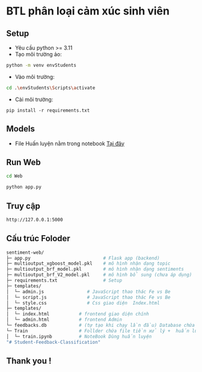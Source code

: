 # BTL phân loại  cảm xúc sinh viên

## Setup
- Yêu cầu python >= 3.11
- Tạo môi trường ảo:
```bash
python -m venv envStudents
```
- Vào môi trường: 
```bash
cd .\envStudents\Scripts\activate
```
-  Cài môi trường: 
```pip 
pip install -r requirements.txt
```
## Models
-  File Huấn luyện nằm trong  notebook [Tại đây](./Train/train.ipynb)


## Run Web
```bash
cd Web

python app.py
```

## Truy cập
```bash
http://127.0.0.1:5000
```
## Cấu trúc Foloder
```bash
sentiment-web/
├─ app.py                           # Flask app (backend)
├─ multioutput_xgboost_model.pkl    # mô hình nhận dạng topic
├─ multioutput_brf_model.pkl        # mô hình nhận dạng sentiments
├─ multioutput_brf_V2_model.pkl     # mô hình bổ sung (chưa áp dụng)
├─ requirements.txt                 # Setup    
├─ templates/
│  └─ admin.js                # JavaScript thao thác Fe vs Be
│  └─ script.js               # JavaScript thao thác Fe vs Be
│  └─ style.css               # Css giao diện  Index.html
├─ templates/
│  └─ index.html           # frontend giao diện chính
│  └─ admin.html           # frontend Admin
└─ feedbacks.db            # (tự tạo khi chạy lần đầu) Database chứa các nội dung text
└─ Train                   # Follder chứa file tiền xử lý +  huấn luyện
│  └─ train.ipynb          # NoteBook Dùng huấn luyện
"# Student-Feedback-Classification" 
```


## Thank you !